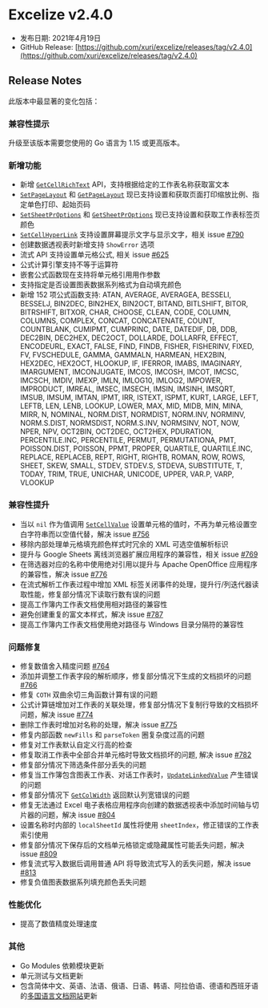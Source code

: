 # Excelize v2.4.0

* 发布日期: 2021年4月19日
* GitHub Release: [https://github.com/xuri/excelize/releases/tag/v2.4.0](https://github.com/xuri/excelize/releases/tag/v2.4.0)

## Release Notes

此版本中最显著的变化包括：

### 兼容性提示

升级至该版本需要您使用的 Go 语言为 1.15 或更高版本。

### 新增功能

* 新增 [`GetCellRichText`](https://pkg.go.dev/github.com/xuri/excelize/v2@v2.4.0#File.GetCellRichText) API，支持根据给定的工作表名称获取富文本
* [`SetPageLayout`](https://pkg.go.dev/github.com/xuri/excelize/v2@v2.4.0#File.SetPageLayout) 和 [`GetPageLayout`](https://pkg.go.dev/github.com/xuri/excelize/v2@v2.4.0#File.GetPageLayout) 现已支持设置和获取页面打印缩放比例、指定单色打印、起始页码
* [`SetSheetPrOptions`](https://pkg.go.dev/github.com/xuri/excelize/v2@v2.4.0#File.SetSheetPrOptions) 和 [`GetSheetPrOptions`](https://pkg.go.dev/github.com/xuri/excelize/v2@v2.4.0#File.GetSheetPrOptions) 现已支持设置和获取工作表标签页颜色
* [`SetCellHyperLink`](https://pkg.go.dev/github.com/xuri/excelize/v2@v2.4.0#File.SetCellHyperLink) 支持设置屏幕提示文字与显示文字，相关 issue [#790](https://github.com/xuri/excelize/issues/790)
* 创建数据透视表时新增支持 `ShowError` 选项
* 流式 API 支持设置单元格公式, 相关 issue [#625](https://github.com/xuri/excelize/issues/625)
* 公式计算引擎支持不等于运算符
* 嵌套公式函数现在支持将单元格引用用作参数
* 支持指定是否设置图表数据系列格式为自动填充颜色
* 新增 152 项公式函数支持: ATAN, AVERAGE, AVERAGEA, BESSELI, BESSELJ, BIN2DEC, BIN2HEX, BIN2OCT, BITAND, BITLSHIFT, BITOR, BITRSHIFT, BITXOR, CHAR, CHOOSE, CLEAN, CODE, COLUMN, COLUMNS, COMPLEX, CONCAT, CONCATENATE, COUNT, COUNTBLANK, CUMIPMT, CUMPRINC, DATE, DATEDIF, DB, DDB, DEC2BIN, DEC2HEX, DEC2OCT, DOLLARDE, DOLLARFR, EFFECT, ENCODEURL, EXACT, FALSE, FIND, FINDB, FISHER, FISHERINV, FIXED, FV, FVSCHEDULE, GAMMA, GAMMALN, HARMEAN, HEX2BIN, HEX2DEC, HEX2OCT, HLOOKUP, IF, IFERROR, IMABS, IMAGINARY, IMARGUMENT, IMCONJUGATE, IMCOS, IMCOSH, IMCOT, IMCSC, IMCSCH, IMDIV, IMEXP, IMLN, IMLOG10, IMLOG2, IMPOWER, IMPRODUCT, IMREAL, IMSEC, IMSECH, IMSIN, IMSINH, IMSQRT, IMSUB, IMSUM, IMTAN, IPMT, IRR, ISTEXT, ISPMT, KURT, LARGE, LEFT, LEFTB, LEN, LENB, LOOKUP, LOWER, MAX, MID, MIDB, MIN, MINA, MIRR, N, NOMINAL, NORM.DIST, NORMDIST, NORM.INV, NORMINV, NORM.S.DIST, NORMSDIST, NORM.S.INV, NORMSINV, NOT, NOW, NPER, NPV, OCT2BIN, OCT2DEC, OCT2HEX, PDURATION, PERCENTILE.INC, PERCENTILE, PERMUT, PERMUTATIONA, PMT, POISSON.DIST, POISSON, PPMT, PROPER, QUARTILE, QUARTILE.INC, REPLACE, REPLACEB, REPT, RIGHT, RIGHTB, ROMAN, ROW, ROWS, SHEET, SKEW, SMALL, STDEV, STDEV.S, STDEVA, SUBSTITUTE, T, TODAY, TRIM, TRUE, UNICHAR, UNICODE, UPPER, VAR.P, VARP, VLOOKUP

### 兼容性提升

* 当以 `nil` 作为值调用 [`SetCellValue`](https://pkg.go.dev/github.com/xuri/excelize/v2@v2.4.0#File.SetCellValue) 设置单元格的值时，不再为单元格设置空白字符串而以空值代替，解决 issue [#756](https://github.com/xuri/excelize/issues/756)
* 移除内部处理单元格填充颜色样式时冗余的 XML 可选空值解析标识
* 提升与 Google Sheets 离线浏览器扩展应用程序的兼容性，相关 issue [#769](https://github.com/xuri/excelize/issues/769)
* 在筛选器对应的名称中使用绝对引用以提升与 Apache OpenOffice 应用程序的兼容性，解决 issue [#776](https://github.com/xuri/excelize/issues/776)
* 在流式解析工作表过程中增加 XML 标签关闭事件的处理，提升行/列迭代器读取性能，修复部分情况下读取行数有误的问题
* 提高工作簿内工作表文档使用相对路径的兼容性
* 避免创建重复的富文本样式，解决 issue [#787](https://github.com/xuri/excelize/issues/787)
* 提高工作簿内工作表文档使用绝对路径与 Windows 目录分隔符的兼容性

### 问题修复

* 修复数值舍入精度问题 [#764](https://github.com/xuri/excelize/issues/764)
* 添加并调整工作表字段的解析顺序，修复部分情况下生成的文档损坏的问题 [#766](https://github.com/xuri/excelize/issues/766)
* 修复 `COTH` 双曲余切三角函数计算有误的问题
* 公式计算链增加对工作表的关联处理，修复部分情况下复制行导致的文档损坏问题，解决 issue [#774](https://github.com/xuri/excelize/issues/774)
* 删除工作表时增加对名称的处理，解决 issue [#775](https://github.com/xuri/excelize/issues/775)
* 修复内部函数 `newFills` 和 `parseToken` 圈复杂度过高的问题
* 修复对工作表默认自定义行高的检查
* 修复取消工作表中全部合并单元格时导致文档损坏的问题, 解决 issue [#782](https://github.com/xuri/excelize/issues/782)
* 修复部分情况下筛选条件部分丢失的问题
* 修复当工作簿包含图表工作表、对话工作表时，[`UpdateLinkedValue`](https://pkg.go.dev/github.com/xuri/excelize/v2@v2.4.0#File.UpdateLinkedValue) 产生错误的问题
* 修复部分情况下 [`GetColWidth`](https://pkg.go.dev/github.com/xuri/excelize/v2@v2.4.0#File.GetColWidth) 返回默认列宽错误的问题
* 修复无法通过 Excel 电子表格应用程序向创建的数据透视表中添加时间轴与切片器的问题，解决 issue [#804](https://github.com/xuri/excelize/issues/804)
* 设置名称时内部的 `localSheetId` 属性将使用 `sheetIndex`，修正错误的工作表索引使用
* 修复部分情况下保存后的文档单元格锁定或隐藏属性可能丢失问题，解决 issue [#809](https://github.com/xuri/excelize/issues/809)
* 修复流式写入数据后调用普通 API 将导致流式写入的丢失问题，解决 issue [#813](https://github.com/xuri/excelize/issues/813)
* 修复负值图表数据系列填充颜色丢失问题

### 性能优化

* 提高了数值精度处理速度

### 其他

* Go Modules 依赖模块更新
* 单元测试与文档更新
* 包含简体中文、英语、法语、俄语、日语、韩语、阿拉伯语、德语和西班牙语的[多国语言文档网站](https://xuri.me/excelize)更新
